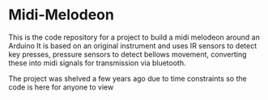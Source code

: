 # Midi-Melodeon

This is the code repository for a project to build a midi melodeon around an Arduino
It is based on an original instrument and uses IR sensors to detect key presses, pressure sensors to detect bellows movement, converting
these into midi signals for transmission via bluetooth.

The project was shelved a few years ago due to time constraints so the code is here for anyone to view
